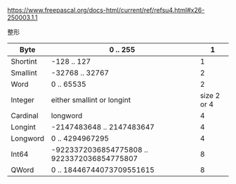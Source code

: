 https://www.freepascal.org/docs-html/current/ref/refsu4.html#x26-250003.1.1

整形

| Byte | 0 .. 255 | 1 |
| - | - | - |
| Shortint | -128 .. 127 | 1 |
| Smallint | -32768 .. 32767 | 2 |
| Word | 0 .. 65535 | 2 |
| Integer | either smallint or longint | size 2 or 4 |
| Cardinal | longword | 4 |
| Longint | -2147483648 .. 2147483647 | 4 |
| Longword | 0 .. 4294967295 | 4 |
| Int64 | -9223372036854775808 .. 9223372036854775807 | 8 |
| QWord | 0 .. 18446744073709551615 | 8 |


